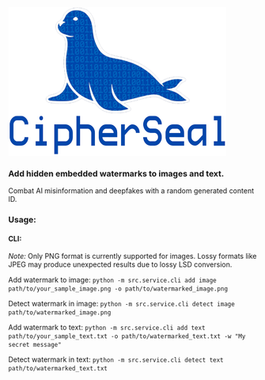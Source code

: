 <img src="assets/images/cipherseal-841x500.png" width="441" height="300"/>

### Add hidden embedded watermarks to images and text.

Combat AI misinformation and deepfakes with a random generated content ID.

### Usage:

#### CLI:

*Note:* Only PNG format is currently supported for images. Lossy formats like JPEG may produce unexpected results due to lossy LSD conversion.

Add watermark to image:
`python -m src.service.cli add image path/to/your_sample_image.png -o path/to/watermarked_image.png`

Detect watermark in image:
`python -m src.service.cli detect image path/to/watermarked_image.png`

Add watermark to text: 
`python -m src.service.cli add text path/to/your_sample_text.txt -o path/to/watermarked_text.txt -w "My secret message"`

Detect watermark in text:
`python -m src.service.cli detect text path/to/watermarked_text.txt`
